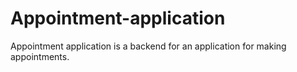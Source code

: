 # Appointment-application
Appointment application is a backend for an application for making appointments.
